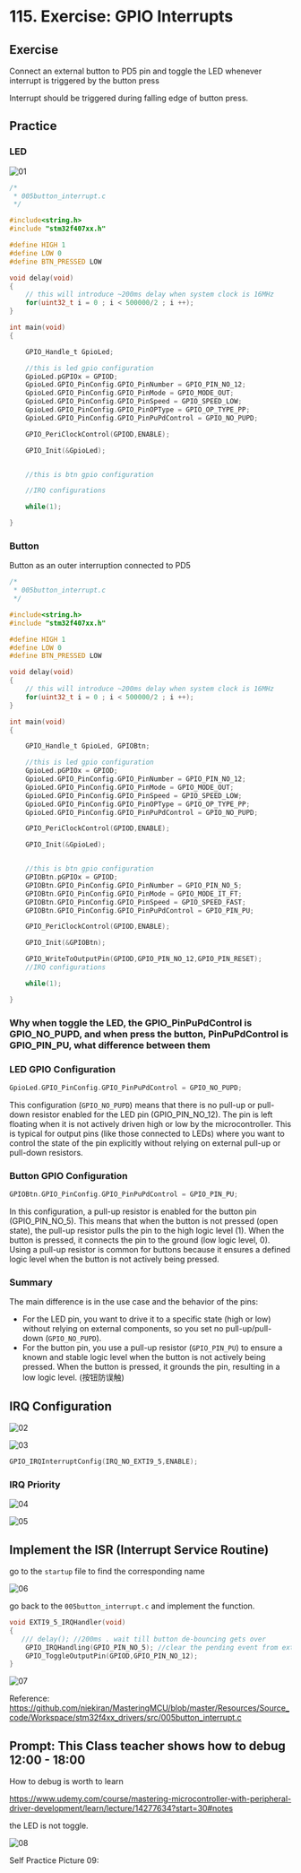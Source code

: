 # 115. Exercise: GPIO Interrupts



## Exercise

Connect an external button to PD5 pin and toggle the LED whenever interrupt is triggered by the button press

Interrupt should be triggered during falling edge of button press.

## Practice

### LED

![01](https://github.com/knightsummon/Mastering-Microcontroller-and-Embedded-Driver-Development/blob/main/29.%20Exercise%20GPIO%20Interrupts/Exercise%20GPIO%20Interrupts.assets/01.jpg)

```c
/*
 * 005button_interrupt.c
 */

#include<string.h>
#include "stm32f407xx.h"

#define HIGH 1
#define LOW 0
#define BTN_PRESSED LOW

void delay(void)
{
	// this will introduce ~200ms delay when system clock is 16MHz
	for(uint32_t i = 0 ; i < 500000/2 ; i ++);
}

int main(void)
{

	GPIO_Handle_t GpioLed;

	//this is led gpio configuration
	GpioLed.pGPIOx = GPIOD;
	GpioLed.GPIO_PinConfig.GPIO_PinNumber = GPIO_PIN_NO_12;
	GpioLed.GPIO_PinConfig.GPIO_PinMode = GPIO_MODE_OUT;
	GpioLed.GPIO_PinConfig.GPIO_PinSpeed = GPIO_SPEED_LOW;
	GpioLed.GPIO_PinConfig.GPIO_PinOPType = GPIO_OP_TYPE_PP;
	GpioLed.GPIO_PinConfig.GPIO_PinPuPdControl = GPIO_NO_PUPD;

	GPIO_PeriClockControl(GPIOD,ENABLE);

	GPIO_Init(&GpioLed);


	//this is btn gpio configuration

	//IRQ configurations

    while(1);

}
```

### Button

Button as an outer interruption connected to PD5

```c
/*
 * 005button_interrupt.c
 */

#include<string.h>
#include "stm32f407xx.h"

#define HIGH 1
#define LOW 0
#define BTN_PRESSED LOW

void delay(void)
{
	// this will introduce ~200ms delay when system clock is 16MHz
	for(uint32_t i = 0 ; i < 500000/2 ; i ++);
}

int main(void)
{

	GPIO_Handle_t GpioLed, GPIOBtn;

	//this is led gpio configuration
	GpioLed.pGPIOx = GPIOD;
	GpioLed.GPIO_PinConfig.GPIO_PinNumber = GPIO_PIN_NO_12;
	GpioLed.GPIO_PinConfig.GPIO_PinMode = GPIO_MODE_OUT;
	GpioLed.GPIO_PinConfig.GPIO_PinSpeed = GPIO_SPEED_LOW;
	GpioLed.GPIO_PinConfig.GPIO_PinOPType = GPIO_OP_TYPE_PP;
	GpioLed.GPIO_PinConfig.GPIO_PinPuPdControl = GPIO_NO_PUPD;

	GPIO_PeriClockControl(GPIOD,ENABLE);

	GPIO_Init(&GpioLed);


	//this is btn gpio configuration
    GPIOBtn.pGPIOx = GPIOD;
	GPIOBtn.GPIO_PinConfig.GPIO_PinNumber = GPIO_PIN_NO_5;
	GPIOBtn.GPIO_PinConfig.GPIO_PinMode = GPIO_MODE_IT_FT;
	GPIOBtn.GPIO_PinConfig.GPIO_PinSpeed = GPIO_SPEED_FAST;
	GPIOBtn.GPIO_PinConfig.GPIO_PinPuPdControl = GPIO_PIN_PU;

	GPIO_PeriClockControl(GPIOD,ENABLE);

	GPIO_Init(&GPIOBtn);

	GPIO_WriteToOutputPin(GPIOD,GPIO_PIN_NO_12,GPIO_PIN_RESET);
	//IRQ configurations

    while(1);

}
```

### Why when toggle the LED, the GPIO_PinPuPdControl is GPIO_NO_PUPD, and when press the button, PinPuPdControl is GPIO_PIN_PU, what difference between them

### LED GPIO Configuration

```c
GpioLed.GPIO_PinConfig.GPIO_PinPuPdControl = GPIO_NO_PUPD;
```

This configuration (`GPIO_NO_PUPD`) means that there is no pull-up or pull-down resistor enabled for the LED pin (GPIO_PIN_NO_12). The pin is left floating when it is not actively driven high or low by the microcontroller. This is typical for output pins (like those connected to LEDs) where you want to control the state of the pin explicitly without relying on external pull-up or pull-down resistors.

### Button GPIO Configuration

```c
GPIOBtn.GPIO_PinConfig.GPIO_PinPuPdControl = GPIO_PIN_PU;
```

In this configuration, a pull-up resistor is enabled for the button pin (GPIO_PIN_NO_5). This means that when the button is not pressed (open state), the pull-up resistor pulls the pin to the high logic level (1). When the button is pressed, it connects the pin to the ground (low logic level, 0). Using a pull-up resistor is common for buttons because it ensures a defined logic level when the button is not actively being pressed.

### Summary

The main difference is in the use case and the behavior of the pins:

- For the LED pin, you want to drive it to a specific state (high or low) without relying on external components, so you set no pull-up/pull-down (`GPIO_NO_PUPD`).
- For the button pin, you use a pull-up resistor (`GPIO_PIN_PU`) to ensure a known and stable logic level when the button is not actively being pressed. When the button is pressed, it grounds the pin, resulting in a low logic level. (按钮防误触)



## IRQ Configuration

![02](https://github.com/knightsummon/Mastering-Microcontroller-and-Embedded-Driver-Development/blob/main/29.%20Exercise%20GPIO%20Interrupts/Exercise%20GPIO%20Interrupts.assets/02.jpg)

![03](https://github.com/knightsummon/Mastering-Microcontroller-and-Embedded-Driver-Development/blob/main/29.%20Exercise%20GPIO%20Interrupts/Exercise%20GPIO%20Interrupts.assets/03.jpg)

```c
GPIO_IRQInterruptConfig(IRQ_NO_EXTI9_5,ENABLE);
```

### IRQ Priority

![04](https://github.com/knightsummon/Mastering-Microcontroller-and-Embedded-Driver-Development/blob/main/29.%20Exercise%20GPIO%20Interrupts/Exercise%20GPIO%20Interrupts.assets/04.jpg)

![05](https://github.com/knightsummon/Mastering-Microcontroller-and-Embedded-Driver-Development/blob/main/29.%20Exercise%20GPIO%20Interrupts/Exercise%20GPIO%20Interrupts.assets/05.jpg)



## Implement the ISR (Interrupt Service Routine)

go to the `startup` file to find the corresponding name

![06](https://github.com/knightsummon/Mastering-Microcontroller-and-Embedded-Driver-Development/blob/main/29.%20Exercise%20GPIO%20Interrupts/Exercise%20GPIO%20Interrupts.assets/06.jpg)

go back to the `005button_interrupt.c` and implement the function.

```c
void EXTI9_5_IRQHandler(void)
{
   /// delay(); //200ms . wait till button de-bouncing gets over
	GPIO_IRQHandling(GPIO_PIN_NO_5); //clear the pending event from exti line
	GPIO_ToggleOutputPin(GPIOD,GPIO_PIN_NO_12);
}
```

![07](https://github.com/knightsummon/Mastering-Microcontroller-and-Embedded-Driver-Development/blob/main/29.%20Exercise%20GPIO%20Interrupts/Exercise%20GPIO%20Interrupts.assets/07.jpg)

Reference: https://github.com/niekiran/MasteringMCU/blob/master/Resources/Source_code/Workspace/stm32f4xx_drivers/src/005button_interrupt.c

## Prompt: This Class teacher shows how to debug 12:00 - 18:00

How to debug is worth to learn

https://www.udemy.com/course/mastering-microcontroller-with-peripheral-driver-development/learn/lecture/14277634?start=30#notes

the LED is not toggle.

![08](https://github.com/knightsummon/Mastering-Microcontroller-and-Embedded-Driver-Development/blob/main/29.%20Exercise%20GPIO%20Interrupts/Exercise%20GPIO%20Interrupts.assets/08.jpg)

Self Practice Picture 09:
